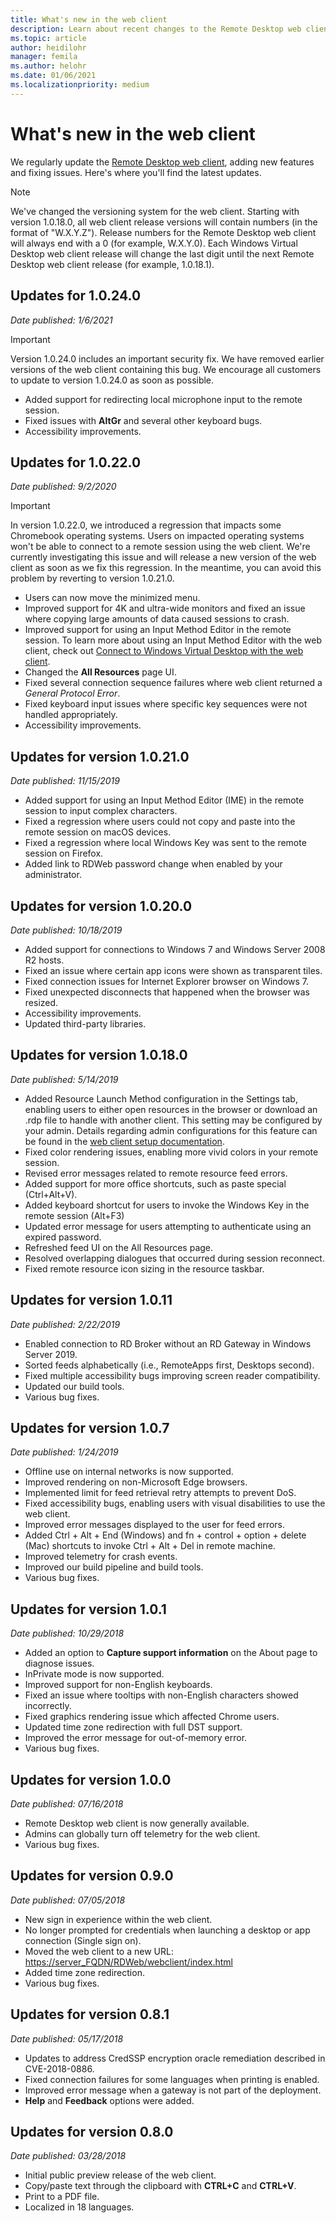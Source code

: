 ```yaml
---
title: What's new in the web client
description: Learn about recent changes to the Remote Desktop web client
ms.topic: article
author: heidilohr
manager: femila
ms.author: helohr
ms.date: 01/06/2021
ms.localizationpriority: medium
---
```

# What's new in the web client

We regularly update the [Remote Desktop web client](remote-desktop-web-client.md), adding new features and fixing issues. Here's where you'll find the latest updates.

> [!NOTE]
> We've changed the versioning system for the web client. Starting with version 1.0.18.0, all web client release versions will contain numbers (in the format of "W.X.Y.Z"). Release numbers for the Remote Desktop web client will always end with a 0 (for example, W.X.Y.0). Each Windows Virtual Desktop web client release will change the last digit until the next Remote Desktop web client release (for example, 1.0.18.1).

## Updates for 1.0.24.0
*Date published: 1/6/2021*

>[!IMPORTANT]
> Version 1.0.24.0 includes an important security fix. We have removed earlier versions of the web client containing this bug. We encourage all customers to update to version 1.0.24.0 as soon as possible. 

- Added support for redirecting local microphone input to the remote session.
- Fixed issues with **AltGr** and several other keyboard bugs.
- Accessibility improvements.

## Updates for 1.0.22.0
*Date published: 9/2/2020*

> [!IMPORTANT]
> In version 1.0.22.0, we introduced a regression that impacts some Chromebook operating systems. Users on impacted operating systems won't be able to connect to a remote session using the web client. We're currently investigating this issue and will release a new version of the web client as soon as we fix this regression. In the meantime, you can avoid this problem by reverting to version 1.0.21.0.

- Users can now move the minimized menu.
- Improved support for 4K and ultra-wide monitors and fixed an issue where copying large amounts of data caused sessions to crash.
- Improved support for using an Input Method Editor in the remote session. To learn more about using an Input Method Editor with the web client, check out [Connect to Windows Virtual Desktop with the web client](https://docs.microsoft.com/azure/virtual-desktop/connect-web).
- Changed the **All Resources** page UI.
- Fixed several connection sequence failures where web client returned a *General Protocol Error*.
- Fixed keyboard input issues where specific key sequences were not handled appropriately.
- Accessibility improvements.

## Updates for version 1.0.21.0
*Date published: 11/15/2019*

- Added support for using an Input Method Editor (IME) in the remote session to input complex characters.
- Fixed a regression where users could not copy and paste into the remote session on macOS devices.
- Fixed a regression where local Windows Key was sent to the remote session on Firefox.
- Added link to RDWeb password change when enabled by your administrator.

## Updates for version 1.0.20.0
*Date published: 10/18/2019*

- Added support for connections to Windows 7 and Windows Server 2008 R2 hosts.
- Fixed an issue where certain app icons were shown as transparent tiles.
- Fixed connection issues for Internet Explorer browser on Windows 7.
- Fixed unexpected disconnects that happened when the browser was resized.
- Accessibility improvements.
- Updated third-party libraries.

## Updates for version 1.0.18.0
*Date published: 5/14/2019*

- Added Resource Launch Method configuration in the Settings tab, enabling users to either open resources in the browser or download an .rdp file to handle with another client. This setting may be configured by your admin. Details regarding admin configurations for this feature can be found in the [web client setup documentation](remote-desktop-web-client-admin.md).
- Fixed color rendering issues, enabling more vivid colors in your remote session.
- Revised error messages related to remote resource feed errors.
- Added support for more office shortcuts, such as paste special (Ctrl+Alt+V).
- Added keyboard shortcut for users to invoke the Windows Key in the remote session (Alt+F3)
- Updated error message for users attempting to authenticate using an expired password.
- Refreshed feed UI on the All Resources page.
- Resolved overlapping dialogues that occurred during session reconnect.
- Fixed remote resource icon sizing in the resource taskbar.

## Updates for version 1.0.11
*Date published: 2/22/2019*

- Enabled connection to RD Broker without an RD Gateway in Windows Server 2019.
- Sorted feeds alphabetically (i.e., RemoteApps first, Desktops second).
- Fixed multiple accessibility bugs improving screen reader compatibility.
- Updated our build tools.
- Various bug fixes.

## Updates for version 1.0.7
*Date published: 1/24/2019*

- Offline use on internal networks is now supported.
- Improved rendering on non-Microsoft Edge browsers.
- Implemented limit for feed retrieval retry attempts to prevent DoS.
- Fixed accessibility bugs, enabling users with visual disabilities to use the web client.
- Improved error messages displayed to the user for feed errors.
- Added Ctrl + Alt + End (Windows) and fn + control + option + delete (Mac) shortcuts to invoke Ctrl + Alt + Del in remote machine.
- Improved telemetry for crash events.
- Improved our build pipeline and build tools.
- Various bug fixes.

## Updates for version 1.0.1
*Date published: 10/29/2018*

- Added an option to **Capture support information** on the About page to diagnose issues.
- InPrivate mode is now supported.
- Improved support for non-English keyboards.
- Fixed an issue where tooltips with non-English characters showed incorrectly.
- Fixed graphics rendering issue which affected Chrome users.
- Updated time zone redirection with full DST support.
- Improved the error message for out-of-memory error.
- Various bug fixes.

## Updates for version 1.0.0
*Date published: 07/16/2018*

- Remote Desktop web client is now generally available.
- Admins can globally turn off telemetry for the web client.
- Various bug fixes.

## Updates for version 0.9.0
*Date published: 07/05/2018*

- New sign in experience within the web client.
- No longer prompted for credentials when launching a desktop or app connection (Single sign on).
- Moved the web client to a new URL: <https://server_FQDN/RDWeb/webclient/index.html>
- Added time zone redirection.
- Various bug fixes.

## Updates for version 0.8.1
*Date published: 05/17/2018*

- Updates to address CredSSP encryption oracle remediation described in CVE-2018-0886.
- Fixed connection failures for some languages when printing is enabled.
- Improved error message when a gateway is not part of the deployment.
- **Help** and **Feedback** options were added.

## Updates for version 0.8.0
*Date published: 03/28/2018*

- Initial public preview release of the web client.
- Copy/paste text through the clipboard with **CTRL+C** and **CTRL+V**.
- Print to a PDF file.
- Localized in 18 languages.
